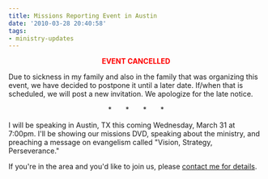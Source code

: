 ```yaml
---
title: Missions Reporting Event in Austin
date: '2010-03-28 20:40:58'
tags:
- ministry-updates
---
```


<p style="text-align: center;"><strong><span style="color: #ff0000;">EVENT CANCELLED</span></strong></p>
Due to sickness in my family and also in the family that was organizing this event, we have decided to postpone it until a later date. If/when that is scheduled, we will post a new invitation. We apologize for the late notice.
<p style="text-align: center;">*       *       *       *</p>
I will be speaking in Austin, TX this coming Wednesday, March 31 at 7:00pm. I'll be showing our missions DVD, speaking about the ministry, and preaching a message on evangelism called "Vision, Strategy, Perseverance."

If you're in the area and you'd like to join us, please <a href="http://www.ofreport.com/contact-us/">contact me for details</a>.
